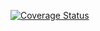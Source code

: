 [![Coverage Status](https://coveralls.io/repos/github/boterop/web-to-local/badge.svg?branch=main)](https://coveralls.io/github/boterop/web-to-local?branch=main)
